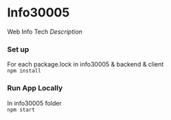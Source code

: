 # Info30005
Web Info Tech
*Description*

### Set up
For each package.lock in info30005 & backend & client  
`npm install`

### Run App Locally
In info30005 folder  
`npm start`
